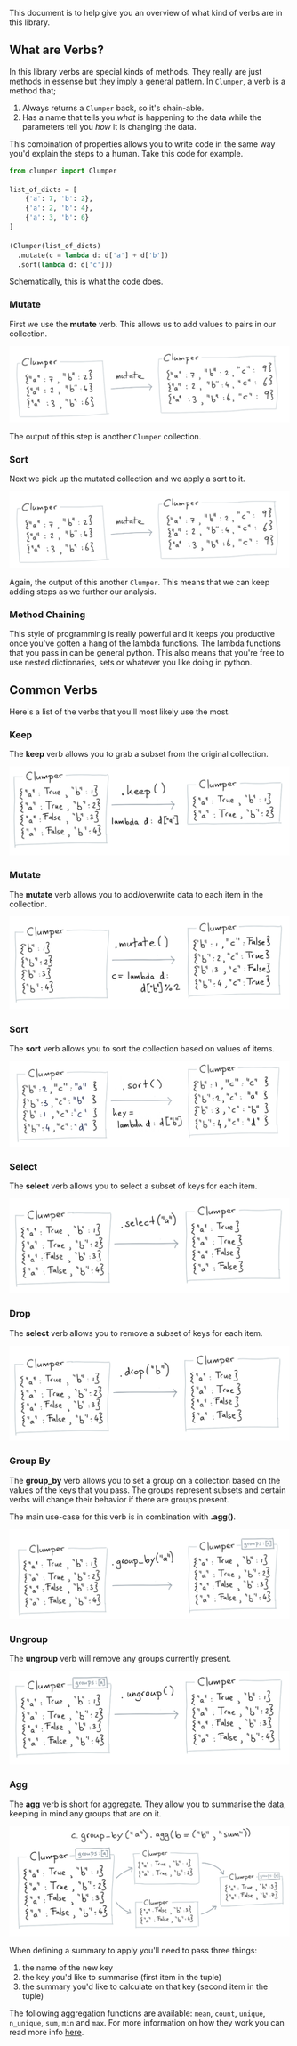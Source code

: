 This document is to help give you an overview of what kind of verbs are in this library.

## What are Verbs?

In this library verbs are special kinds of methods. They really are
just methods in essense but they imply a general pattern. In `Clumper`,
a verb is a method that;

1. Always returns a `Clumper` back, so it's chain-able.
2. Has a name that tells you *what* is happening to the data while
the parameters tell you *how* it is changing the data.

This combination of properties allows you to write code in the same
way you'd explain the steps to a human. Take this code for example.

```python
from clumper import Clumper

list_of_dicts = [
    {'a': 7, 'b': 2},
    {'a': 2, 'b': 4},
    {'a': 3, 'b': 6}
]

(Clumper(list_of_dicts)
  .mutate(c = lambda d: d['a'] + d['b'])
  .sort(lambda d: d['c']))
```

Schematically, this is what the code does.

### Mutate

First we use the **mutate** verb. This allows us to add values to pairs in
our collection.

![](../api/first-mutate.png)

The output of this step is another `Clumper` collection.

### Sort

Next we pick up the mutated collection and we apply a sort to it.

![](../api/first-mutate.png)

Again, the output of this another `Clumper`. This means that we can
keep adding steps as we further our analysis.

### Method Chaining

This style of programming is really powerful and it keeps you productive
once you've gotten a hang of the lambda functions. The lambda functions
that you pass in can be general python. This also means that you're free
to use nested dictionaries, sets or whatever you like doing in python.

## Common Verbs

Here's a list of the verbs that you'll most likely use the most.

### Keep

The **keep** verb allows you to grab a subset from the original collection.

![](../api/keep.png)

### Mutate

The **mutate** verb allows you to add/overwrite data to each item in the collection.

![](../api/mutate.png)

### Sort

The **sort** verb allows you to sort the collection based on values of items.

![](../api/sort.png)

### Select

The **select** verb allows you to select a subset of keys for each item.

![](../api/select.png)

### Drop

The **select** verb allows you to remove a subset of keys for each item.

![](../api/drop.png)

### Group By

The **group_by** verb allows you to set a group on a collection based on
the values of the keys that you pass. The groups represent subsets and
certain verbs will change their behavior if there are groups present.

The main use-case for this verb is in combination with **.agg()**.

![](../api/groupby.png)

### Ungroup

The **ungroup** verb will remove any groups currently present.

![](../api/ungroup.png)

### Agg

The **agg** verb is short for aggregate. They allow you to summarise the data,
keeping in mind any groups that are on it.

![](../api/split-apply-combine.png)

When defining a summary to apply you'll need to pass three things:

1. the name of the new key
2. the key you'd like to summarise (first item in the tuple)
3. the summary you'd like to calculate on that key (second item in the tuple)

The following aggregation functions are available: `mean`, `count`, `unique`,
`n_unique`, `sum`, `min` and `max`. For more information on how they work you
can read more info [here]().
